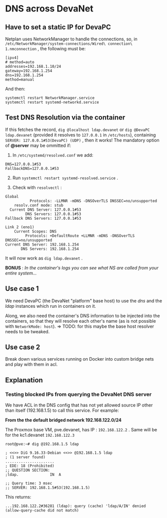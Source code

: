 # DNS across DevaNet

## Have to set a static IP for DevaPC

Netplan uses NetworkManager to handle the connections, so, in `/etc/NetworkManager/system-connections/Wired\ connection\ 1.nmconnection` , the following must be:

```
[ipv4]
# method=auto
addresses=192.168.1.10/24
gateway=192.168.1.254
dns=192.168.1.254
method=manual
```
And then:
```
systemctl restart NetworkManager.service
systemctl restart systemd-networkd.service
```

## Test DNS Resolution via the container

If this fetches the record, `dig @localhost ldap.devanet` or `dig @DevaPC ldap.devanet` (provided it resolves to `127.0.0.1` in `/etc/hosts`), containing `SERVER: 127.0.0.1#53(DevaPC) (UDP)` , then it works!
The mandatory option of __@server__ may be ommitted if:

1. In `/etc/systemd/resolved.conf` we add:
```
DNS=127.0.0.1#53
FallbackDNS=127.0.0.1#53
```

2. Run `systemctl restart systemd-resolved.service` .

3. Check with `resolvectl` :

```
Global
           Protocols: -LLMNR -mDNS -DNSOverTLS DNSSEC=no/unsupported
    resolv.conf mode: stub
  Current DNS Server: 127.0.0.1#53
         DNS Servers: 127.0.0.1#53
Fallback DNS Servers: 127.0.0.1#53

Link 2 (eno1)
    Current Scopes: DNS
         Protocols: +DefaultRoute +LLMNR -mDNS -DNSOverTLS DNSSEC=no/unsupported
Current DNS Server: 192.168.1.254
       DNS Servers: 192.168.1.254
```

It will now work as `dig ldap.devanet` .

**BONUS** : _In the container's logs you can see what NS are called from your entire system..._

## Use case 1

We need DevaPC (the DevaNet "platform" base host) to use the *dns* and the *ldap* instances which run in containers on it.

Along, we also need the container's DNS information to be injected into the containers, so that they will resolve each other's name (as is not possible with `NetworkMode: host`). => TODO: for this maybe the base host resolver needs to be tweaked.

## Use case 2

Break down various services running on Docker into custom bridge nets and play with them in acl.

## Explanation

### Testing blocked IPs from querying the DevaNet DNS server

We have ACL in the DNS config that has not yet allowed source IP other than itself (192.168.1.5) to call this service. For example:

**From the the default bridged network 192.168.122.0/24**

The Proxmox base VM, pve.devanet, has IP : `192.168.122.2` . Same will be for the kc1.devanet `192.168.122.3`

```
root@pve:~# dig @192.168.1.5 ldap

; <<>> DiG 9.16.33-Debian <<>> @192.168.1.5 ldap
; (1 server found)
......................
; EDE: 18 (Prohibited)
;; QUESTION SECTION:
;ldap.				IN	A

;; Query time: 3 msec
;; SERVER: 192.168.1.5#53(192.168.1.5)
```
This returns:

```
...192.168.122.2#36281 (ldap): query (cache) 'ldap/A/IN' denied (allow-query-cache did not match)
```